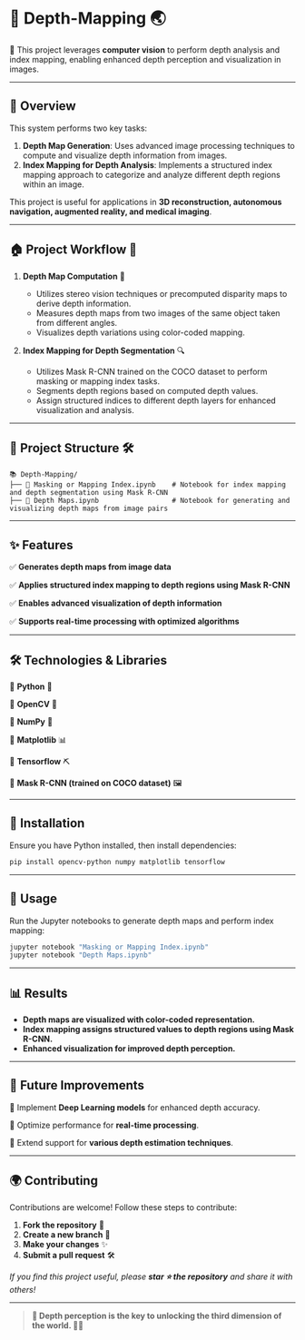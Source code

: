 # 🌊 Depth-Mapping 🌏

🚀 This project leverages **computer vision** to perform depth analysis and index mapping, enabling enhanced depth perception and visualization in images.

---

## 🎯 Overview
This system performs two key tasks:
1. **Depth Map Generation**: Uses advanced image processing techniques to compute and visualize depth information from images.
2. **Index Mapping for Depth Analysis**: Implements a structured index mapping approach to categorize and analyze different depth regions within an image.

This project is useful for applications in **3D reconstruction, autonomous navigation, augmented reality, and medical imaging**.

---

## 🏠 Project Workflow 📌
1. **Depth Map Computation** 🌊
   - Utilizes stereo vision techniques or precomputed disparity maps to derive depth information.
   - Measures depth maps from two images of the same object taken from different angles.
   - Visualizes depth variations using color-coded mapping.

2. **Index Mapping for Depth Segmentation** 🔍
   - Utilizes Mask R-CNN trained on the COCO dataset to perform masking or mapping index tasks.
   - Segments depth regions based on computed depth values.
   - Assign structured indices to different depth layers for enhanced visualization and analysis.

---

## 📂 Project Structure 🛠️
```
📚 Depth-Mapping/
├── 📘 Masking or Mapping Index.ipynb    # Notebook for index mapping and depth segmentation using Mask R-CNN
├── 📘 Depth Maps.ipynb                  # Notebook for generating and visualizing depth maps from image pairs
```

---

## ✨ Features
✅ **Generates depth maps from image data**  

✅ **Applies structured index mapping to depth regions using Mask R-CNN**  

✅ **Enables advanced visualization of depth information**  

✅ **Supports real-time processing with optimized algorithms**  

---

## 🛠 Technologies & Libraries
🔹 **Python** 🐍  

🔹 **OpenCV** 👀  

🔹 **NumPy** 💪  

🔹 **Matplotlib** 📊  

🔹 **Tensorflow** ⛏️  

🔹 **Mask R-CNN (trained on COCO dataset)** 🖼️  

---

## 🚀 Installation
Ensure you have Python installed, then install dependencies:
```sh
pip install opencv-python numpy matplotlib tensorflow
```

---

## 🎥 Usage
Run the Jupyter notebooks to generate depth maps and perform index mapping:
```sh
jupyter notebook "Masking or Mapping Index.ipynb"
jupyter notebook "Depth Maps.ipynb"
```

---

## 📊 Results
- **Depth maps are visualized with color-coded representation.**
- **Index mapping assigns structured values to depth regions using Mask R-CNN.**
- **Enhanced visualization for improved depth perception.**

---

## 🌟 Future Improvements
🌟 Implement **Deep Learning models** for enhanced depth accuracy. 

🌟 Optimize performance for **real-time processing**.  

🌟 Extend support for **various depth estimation techniques**.  

---

## 🌍 Contributing
Contributions are welcome! Follow these steps to contribute:
1. **Fork the repository** 🌾  
2. **Create a new branch** 🌱  
3. **Make your changes** ✨  
4. **Submit a pull request** 🛠

*If you find this project useful, please **star ⭐ the repository** and share it with others!*  

---

> **🏰 Depth perception is the key to unlocking the third dimension of the world. 🚀🌟**
